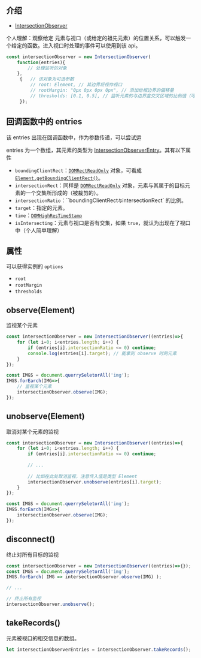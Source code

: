 ## 介绍

- [IntersectionObserver](https://developer.mozilla.org/zh-CN/docs/Web/API/IntersectionObserver)

个人理解：观察给定 元素与视口（或给定的祖先元素）的位置关系，可以触发一个给定的函数。进入视口时处理的事件可以使用到该 api。

```js
const intersectionObserver = new IntersectionObserver(
    function(entries){
		// 处理监听的对象
	}, 
     {   // 该对象为可选参数
         // root: Element, // 其边界将视作视口
         // rootMargin: "0px 0px 0px 0px", // 添加给根边界的偏移量
         // thresholds: [0.1, 0.5], // 监听元素的与边界盒交叉区域的比例值（可见比例）
     });
```



## 回调函数中的 entries

该 entries 出现在回调函数中，作为参数传递，可以尝试运

entries 为一个数组，其元素的类型为 [IntersectionObserverEntry](https://developer.mozilla.org/zh-CN/docs/Web/API/IntersectionObserverEntry)。其有以下属性

- `boundingClientRect`：[`DOMRectReadOnly`](https://developer.mozilla.org/en-US/docs/Web/API/DOMRectReadOnly) 对象，可看成  [`Element.getBoundingClientRect()`](https://developer.mozilla.org/zh-CN/docs/Web/API/Element/getBoundingClientRect)。
- `intersectionRect`：同样是 [`DOMRectReadOnly`](https://developer.mozilla.org/en-US/docs/Web/API/DOMRectReadOnly) 对象，元素与其属于的目标元素的一个交集所形成的（被裁剪的）。
- `intersectionRatio`：``boundingClientRect` 与 `intersectionRect` 的比例。
- `target`：指定的元素。
- `time`：[`DOMHighResTimeStamp`](https://developer.mozilla.org/en-US/docs/Web/API/DOMHighResTimeStamp)
- `isIntersecting`：元素与视口是否有交集，如果 `true`，就认为出现在了视口中（个人简单理解）



## 属性

可以获得实例的 `options`

- `root`
- `rootMargin`
- `thresholds`





## observe(Element)

监视某个元素

```js
const intersectionObserver = new IntersectionObserver((entries)=>{
	for (let i=0; i<entries.length; i++) {
        if (entries[i].intersectionRatio <= 0) continue;
        console.log(entries[i].target); // 能拿到 observe 时的元素
    }
});

const IMGS = document.querrySeletorAll('img');
IMGS.forEarch(IMG=>{
    // 监视某个元素
    intersectionObserver.observe(IMG);
});
```



## unobserve(Element)

取消对某个元素的监视

```js
const intersectionObserver = new IntersectionObserver((entries)=>{
	for (let i=0; i<entries.length; i++) {
        if (entries[i].intersectionRatio <= 0) continue;
        
        // ...
        
        // 比如在此处取消监视，注意传入值是类型 Element
        intersectionObserver.unobserve(entries[i].target);
    }
});

const IMGS = document.querrySeletorAll('img');
IMGS.forEarch(IMG=>{
    intersectionObserver.observe(IMG);
});
```



## disconnect()

终止对所有目标的监视

```js
const intersectionObserver = new IntersectionObserver((entries)=>{});
const IMGS = document.querrySeletorAll('img');
IMGS.forEarch( IMG => intersectionObserver.observe(IMG) );

// ...

// 终止所有监视
intersectionObserver.unobserve();
```



## takeRecords()

元素被视口的相交信息的数组。

```js
let intersectionObserverEntries = intersectionObserver.takeRecords();
```

